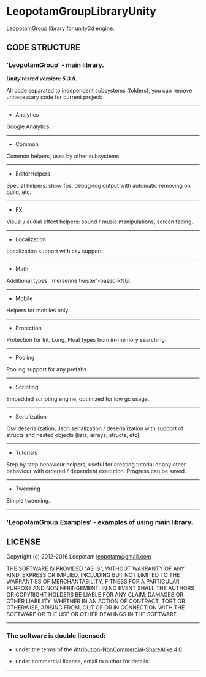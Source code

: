 # LeopotamGroupLibraryUnity
LeopotamGroup library for unity3d engine.

## CODE STRUCTURE

### 'LeopotamGroup' - main library.

***Unity tested version: 5.3.5.***

All code separated to independent subsystems (folders),
you can remove unnecessary code for current project:

----------------------------------------------------------------------------

* Analytics

Google Analytics.

----------------------------------------------------------------------------

* Common

Common helpers, uses by other subsystems.

----------------------------------------------------------------------------

* EditorHelpers

Special helpers: show fps, debug-log output with automatic removing on build, etc.

----------------------------------------------------------------------------

* FX

Visual / audial effect helpers: sound / music manipulations, screen fading.

----------------------------------------------------------------------------

* Localization

Localization support with csv support.

----------------------------------------------------------------------------

* Math

Additional types, 'mersenne twister'-based RNG.

----------------------------------------------------------------------------

* Mobile

Helpers for mobiles only.

----------------------------------------------------------------------------

* Protection

Protection for Int, Long, Float types from in-memory searching.

----------------------------------------------------------------------------

* Pooling

Pooling support for any prefabs.

----------------------------------------------------------------------------

* Scripting

Embedded scripting engine, optimized for low gc usage.

----------------------------------------------------------------------------

* Serialization

Csv deserialization, Json serialization / deserialization with support of
structs and nested objects (lists, arrays, structs, etc).

----------------------------------------------------------------------------

* Tutorials

Step by step behaviour helpers, useful for creating tutorial or any
other behaviour with ordered / dependent execution. Progress can be saved.

----------------------------------------------------------------------------

* Tweening

Simple tweening.

----------------------------------------------------------------------------

### 'LeopotamGroup.Examples' - examples of using main library.


## LICENSE
Copyright (c) 2012-2016 Leopotam <leopotam@gmail.com>

THE SOFTWARE IS PROVIDED "AS IS", WITHOUT WARRANTY OF ANY KIND, EXPRESS OR
IMPLIED, INCLUDING BUT NOT LIMITED TO THE WARRANTIES OF MERCHANTABILITY,
FITNESS FOR A PARTICULAR PURPOSE AND NONINFRINGEMENT.  IN NO EVENT SHALL THE
AUTHORS OR COPYRIGHT HOLDERS BE LIABLE FOR ANY CLAIM, DAMAGES OR OTHER
LIABILITY, WHETHER IN AN ACTION OF CONTRACT, TORT OR OTHERWISE, ARISING FROM,
OUT OF OR IN CONNECTION WITH THE SOFTWARE OR THE USE OR OTHER DEALINGS IN
THE SOFTWARE.

----------------------------------------------------------------------------
### The software is double licensed:
* under the terms of the [Attribution-NonCommercial-ShareAlike 4.0](https://creativecommons.org/licenses/by-nc-sa/4.0/)

* under commercial license, email to author for details

----------------------------------------------------------------------------